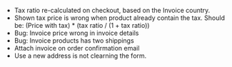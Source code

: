 * Tax ratio re-calculated on checkout, based on the Invoice country.
* Shown tax price is wrong when product already contain the tax. Should be: (Price with tax) * (tax ratio / (1 + tax ratio))
* Bug: Invoice price wrong in invoice details
* Bug: Invoice products has two shippings
* Attach invoice on order confirmation email
* Use a new address is not clearning the form.

